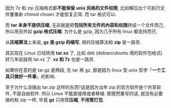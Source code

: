 
因为 7z 和 zip 压缩格式都**不能保留 unix 风格的文件权限**, 比如解压出个可执行文件要重新 chmod chown 才能恢复正常. 而 tar 格式可以.

而 **tar 本身不提供压缩**, 无非就是把**包括所有文件的內容和权限**拼成一个文件而己, 所以用另外如 **gzip 格式压缩**. 为什么是 gzip, 因为几乎所有 linux 都支持而已.

从**压缩算法**上来说,  **gz 是 gzip 的缩写**, 用的压缩算法和 **zip** 是一路货.

其实现在 Linux 已经转用 **tar.xz** 了, 比如 deb (debian/ubuntu 用的软件包格式)好几年前就用 tar.xz 了. **xz 和 7z** 也是一路货.

如果你在意的是 tar.gz 是两段, 先 tar 再 gz, 那是因为 linux 受 unix 哲学「**一个工具只做好一件事**」的影响.

至于为什么没搞出 tar.zip 这样的东西?这是因为当年 zip 的官方软件是个共享软件, 不是自由软件. 所以 Linux 不能直接用或者移植. 那既然重写的话, 就没有必要做的和 zip 一样, 毕竟 **gz** 只用管**压缩**, **不用管打包**.